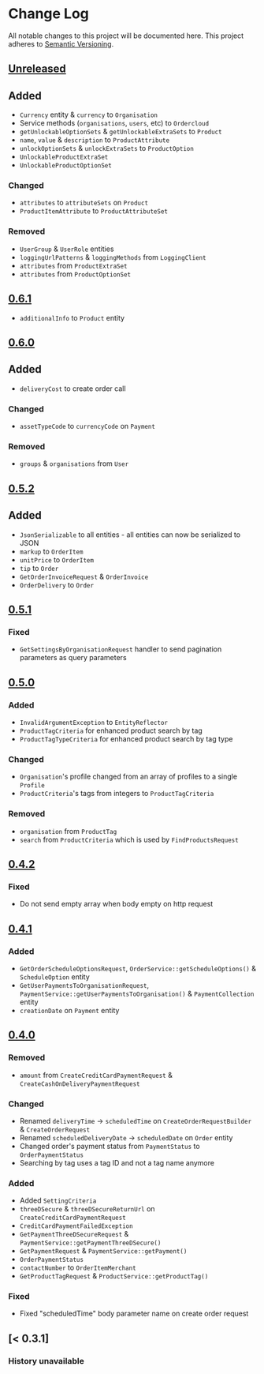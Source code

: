 # Change Log
All notable changes to this project will be documented here.
This project adheres to [Semantic Versioning](http://semver.org/).

## [Unreleased]
## Added
- `Currency` entity & `currency` to `Organisation`
- Service methods (`organisations`, `users`, etc) to `Ordercloud`
- `getUnlockableOptionSets` & `getUnlockableExtraSets` to `Product`
- `name`, `value` & `description` to `ProductAttribute`
- `unlockOptionSets` & `unlockExtraSets` to `ProductOption`
- `UnlockableProductExtraSet`
- `UnlockableProductOptionSet`

### Changed
- `attributes` to `attributeSets` on `Product`
- `ProductItemAttribute` to `ProductAttributeSet`

### Removed
- `UserGroup` & `UserRole` entities
- `loggingUrlPatterns` & `loggingMethods` from `LoggingClient`
- `attributes` from `ProductExtraSet`
- `attributes` from `ProductOptionSet`

## [0.6.1]
- `additionalInfo` to `Product` entity

## [0.6.0]
## Added
- `deliveryCost` to create order call

### Changed
- `assetTypeCode` to `currencyCode` on `Payment`

### Removed
- `groups` & `organisations` from `User`

## [0.5.2]
## Added
- `JsonSerializable` to all entities - all entities can now be serialized to JSON
- `markup` to `OrderItem`
- `unitPrice` to `OrderItem`
- `tip` to `Order`
- `GetOrderInvoiceRequest` & `OrderInvoice`
- `OrderDelivery` to `Order`

## [0.5.1]
### Fixed
- `GetSettingsByOrganisationRequest` handler to send pagination parameters as query parameters

## [0.5.0]
### Added
- `InvalidArgumentException` to `EntityReflector`
- `ProductTagCriteria` for enhanced product search by tag  
- `ProductTagTypeCriteria` for enhanced product search by tag type

### Changed
- `Organisation`'s profile changed from an array of profiles to a single `Profile`
- `ProductCriteria`'s tags from integers to `ProductTagCriteria`

### Removed
- `organisation` from `ProductTag`
- `search` from `ProductCriteria` which is used by `FindProductsRequest`

## [0.4.2]
### Fixed
- Do not send empty array when body empty on http request

## [0.4.1]
### Added
- `GetOrderScheduleOptionsRequest`, `OrderService::getScheduleOptions()` & `ScheduleOption` entity
- `GetUserPaymentsToOrganisationRequest`, `PaymentService::getUserPaymentsToOrganisation()` & `PaymentCollection` entity
- `creationDate` on `Payment` entity

## [0.4.0]
### Removed
- `amount` from `CreateCreditCardPaymentRequest` & `CreateCashOnDeliveryPaymentRequest`

### Changed
- Renamed `deliveryTime` -> `scheduledTime` on `CreateOrderRequestBuilder` & `CreateOrderRequest`
- Renamed `scheduledDeliveryDate` -> `scheduledDate` on `Order` entity
- Changed order's payment status from `PaymentStatus` to `OrderPaymentStatus`
- Searching by tag uses a tag ID and not a tag name anymore

### Added
- Added `SettingCriteria`
- `threeDSecure` & `threeDSecureReturnUrl` on `CreateCreditCardPaymentRequest`
- `CreditCardPaymentFailedException`
- `GetPaymentThreeDSecureRequest` & `PaymentService::getPaymentThreeDSecure()`
- `GetPaymentRequest` & `PaymentService::getPayment()`
- `OrderPaymentStatus`
- `contactNumber` to `OrderItemMerchant`
- `GetProductTagRequest` & `ProductService::getProductTag()`

### Fixed
- Fixed "scheduledTime" body parameter name on create order request

## [< 0.3.1]
### History unavailable

[Unreleased]: https://github.com/ordercloud/ordercloud-php/compare/0.6.1...HEAD
[0.6.1]: https://github.com/ordercloud/ordercloud-php/compare/0.6.0...0.6.1
[0.6.0]: https://github.com/ordercloud/ordercloud-php/compare/0.5.2...0.6.0
[0.5.2]: https://github.com/ordercloud/ordercloud-php/compare/0.5.1...0.5.2
[0.5.1]: https://github.com/ordercloud/ordercloud-php/compare/0.5.0...0.5.1
[0.5.0]: https://github.com/ordercloud/ordercloud-php/compare/0.4.2...0.5.0
[0.4.2]: https://github.com/ordercloud/ordercloud-php/compare/0.4.1...0.4.2
[0.4.1]: https://github.com/ordercloud/ordercloud-php/compare/0.4.0...0.4.1
[0.4.0]: https://github.com/ordercloud/ordercloud-php/compare/0.3.1...0.4.0
